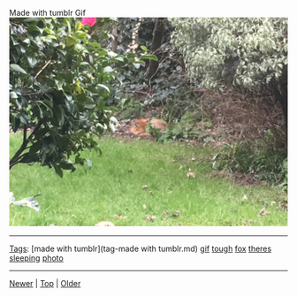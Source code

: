<!--
title: Made with tumblr Gif
date: 2020-06-28T14:55:35.512Z
tags: made with tumblr, gif, tough, fox, theres, sleeping, photo
-->








Made with tumblr Gif
![](140567464177-0.jpg)

<!--BOTTOM-POST-NAVIGATION-->
---

[Tags](tags.md): [made with tumblr](tag-made with tumblr.md) [gif](tag-gif.md) [tough](tag-tough.md) [fox](tag-fox.md) [theres](tag-theres.md) [sleeping](tag-sleeping.md) [photo](tag-photo.md)

---

[Newer](138399703482.md) | [Top](index.md) | [Older](140876697182.md)